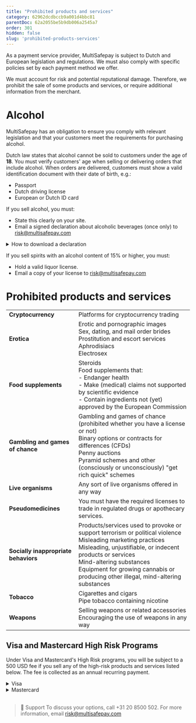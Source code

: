 ```yaml
---
title: "Prohibited products and services"
category: 62962dcdbccb9a001d4bbc81
parentDoc: 62a2055be5b9db006a2545a7
order: 301
hidden: false
slug: 'prohibited-products-services'
---
```


As a payment service provider, MultiSafepay is subject to Dutch and European legislation and regulations. We must also comply with specific policies set by each payment method we offer. 

We must account for risk and potential reputational damage. Therefore, we prohibit the sale of some products and services, or require additional information from the merchant.

# Alcohol

MultiSafepay has an obligation to ensure you comply with relevant legislation and that your customers meet the requirements for purchasing alcohol.

Dutch law states that alcohol cannot be sold to customers under the age of **18**. You must verify customers' age when selling or delivering orders that include alcohol. When orders are delivered, customers must show a valid identification document with their date of birth, e.g.:

- Passport
- Dutch driving license
- European or Dutch ID card

If you sell alcohol, you must:

- State this clearly on your site.
- Email a signed declaration about alcoholic beverages (once only) to <risk@multisafepay.com>

<details id="how-to-download-a-declaration">
<summary>How to download a declaration</summary>
<br>

- [Dutch merchant declaration](https://github.com/MultiSafepay/docs/raw/master/static/forms/NL-Verklaring_alcoholische_dranken.pdf)   
- [English merchant declaration](https://github.com/MultiSafepay/docs/raw/master/static/forms/EN-Declaration_alcoholic_beverages.pdf)  
- [French merchant declaration](https://github.com/MultiSafepay/docs/raw/master/static/forms/FR-D%C3%A9claration_des_boissons_alcoolis%C3%A9es.pdf)  
- [German merchant declaration](https://github.com/MultiSafepay/docs/raw/master/static/forms/DE-Erkl%C3%A4rung_f%C3%BCr_alkoholischen_Getr%C3%A4nke.pdf)
- [Italian merchant declaration](https://github.com/MultiSafepay/docs/raw/master/static/forms/IT-Dichiarazione_per_la_vendita_di_bevande_alcoliche.docx) 
- [Spanish merchant declaration](https://github.com/MultiSafepay/docs/raw/master/static/forms/ES-Declaraci%C3%B3n_sobre_bebidas_alcoh%C3%B3licas.docx)  

</details>

If you sell spirits with an alcohol content of 15% or higher, you must:

- Hold a valid liquor license. 
- Email a copy of your license to <risk@multisafepay.com>

# Prohibited products and services
| | |
|---|---|
| **Cryptocurrency** | Platforms for cryptocurrency trading |
| **Erotica** | Erotic and pornographic images <br> Sex, dating, and mail order brides <br> Prostitution and escort services <br> Aphrodisiacs <br> Electrosex |
| **Food supplements** | Steroids <br> Food supplements that: <br> - Endanger health <br> - Make (medical) claims not supported by scientific evidence <br> - Contain ingredients not (yet) approved by the European Commission |
| **Gambling and games of chance** | Gambling and games of chance (prohibited whether you have a license or not) <br> Binary options or contracts for differences (CFDs) <br> Penny auctions <br> Pyramid schemes and other (consciously or unconsciously) "get rich quick" schemes |
| **Live organisms** | Any sort of live organisms offered in any way |
| **Pseudomedicines** | You must have the required licenses to trade in regulated drugs or apothecary services. |
| **Socially inappropriate behaviors** | Products/services used to provoke or support terrorism or political violence <br> Misleading marketing practices <br> Misleading, unjustifiable, or indecent products or services <br> Mind-altering substances <br> Equipment for growing cannabis or producing other illegal, mind-altering substances |
| **Tobacco** | Cigarettes and cigars <br> Pipe tobacco containing nicotine |
| **Weapons** | Selling weapons or related accessories <br> Encouraging the use of weapons in any way |

## Visa and Mastercard High Risk Programs

Under Visa and Mastercard's High Risk programs, you will be subject to a 500 USD fee if you sell any of the high-risk products and services listed below. The fee is collected as an annual recurring payment.

<details id="visa">
<summary>Visa</summary>
<br>

| Code | Description  |
| --- | --- |
| 5122: Drugs, drug proprietaries, druggist sundries | Sale of prescription-required drugs, cross-border card-absent transactions |
| 5912: Drug stores, pharmacies  | Sale of prescription-required drugs, cross-border card-absent transactions |
| 5962: Direct marketing | Travel-related arrangement services |
| 5966: Direct marketing | Outbound telemarketing |
| 5967: Direct marketing | Inbound telemarketing |
| 5993: Cigar stores and stands | Sale of cigarettes in a card-absent environment |
| 7273: Dating services | Card absent transactions |
| 7995: Betting | Lottery tickets, casino gaming chips, off-track betting, and wagers at race tracks |
| 4816: Computer network/information services | Card-absent environment transactions |
| 5816: Digital goods/games | Card-absent environment transactions |
| 6051: Non-financial institutions | Card-absent environment transactions |
| n/a | Merchants that fall under the Excessive Chargeback Program |
| n/a | Sale of replicas and "inspired by" items |

</details>

<details id="mastercard">
<summary>Mastercard</summary>
<br>

| Code | Description |
| --- | --- |
| 5967, 7841 | Non-face-to-face adult content and services |
| 7801, 7802, 7995  | Non-face-to-face gambling |
| 5122, 5912 | Non-face-to-face pharmaceuticals |
| 5993  |  Non-face-to-face tobacco products|
| 7994  | Skill games  |
| 4816 | High-risk cyberlocker |
| 6211 | High-risk securities |
| 6051 | Cryptocurrencies |
| 5968 | Negative option billing  |
| n/a | Merchants that fall under the Excessive Chargeback Program |
| n/a | Sale of replicas and "inspired by" items |

</details>
<br>

> 💬  Support
> To discuss your options, call +31 20 8500 502.
> For more information, email <risk@multisafepay.com>

